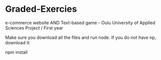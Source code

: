 # Graded-Exercies
e-commerce website AND Text-based game - Oulu University of Applied Sciences Project / First year

Make sure you download all the files and run node. If you do not have np, download it:

npm install

